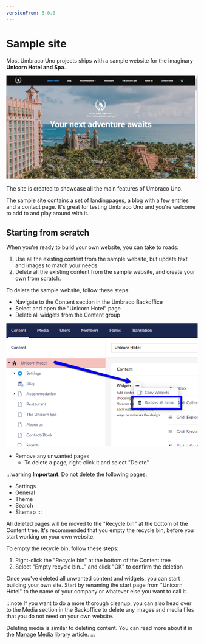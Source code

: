```yaml
---
versionFrom: 8.0.0
---
```


# Sample site

Most Umbraco Uno projects ships with a sample website for the imaginary **Unicorn Hotel and Spa**.

![Frontpage of the Unicorn Hotel sample site](images/unicorn-hotel-and-spa.png)

The site is created to showcase all the main features of Umbraco Uno.

The sample site contains a set of landingpages, a blog with a few entries and a contact page. It's great for testing Umbraco Uno and you're welcome to add to and play around with it.

## Starting from scratch

When you're ready to build your own website, you can take to roads:

1. Use all the existing content from the sample website, but update text and images to match your needs
2. Delete all the existing content from the sample website, and create your own from scratch.

To delete the sample website, follow these steps:

* Navigate to the Content section in the Umbraco Backoffice
* Select and open the "Unicorn Hotel" page
* Delete all widgets from the Content group

![Where to click in order to delete all widgets from the Unicorn Hotel page](images/Delete-all-widgets.png)

* Remove any unwanted pages
  * To delete a page, right-click it and select "Delete"

:::warning
**Important**: Do not delete the following pages:

* Settings
* General
* Theme
* Search
* Sitemap
:::

All deleted pages will be moved to the "Recycle bin" at the bottom of the Content tree. It's recommended that you empty the recycle bin, before you start working on your own website.

To empty the recycle bin, follow these steps:

1. Right-click the "Recycle bin" at the bottom of the Content tree
2. Select "Empty recycle bin..." and click "OK" to confirm the deletion

Once you've deleted all unwanted content and widgets, you can start building your own site. Start by renaming the start page from "Unicorn Hotel" to the name of your company or whatever else you want to call it.

:::note
If you want to do a more thorough cleanup, you can also head over to the Media section in the Backoffice to delete any images and media files that you do not need on your own website.

Deleting media is similar to deleting content. You can read more about it in the [Manage Media library](../../Creating-Content/Manage-Media-library) article.
:::
